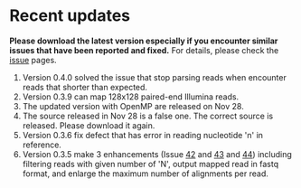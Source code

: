 # Recent updates #
**Please download the latest version especially if you encounter similar issues that have been reported and fixed.** For details, please check the [issue](http://code.google.com/p/perm/issues/list) pages.

  1. Version 0.4.0 solved the issue that stop parsing reads when encounter reads that shorter than expected.
  1. Version 0.3.9 can map 128x128 paired-end Illumina reads.
  1. The updated version with OpenMP are released on Nov 28.
  1. The source released in Nov 28 is a false one. The correct source is released. Please download it again.
  1. Version 0.3.6 fix defect that has error in reading nucleotide 'n' in reference.
  1. Version 0.3.5 make 3 enhancements
(Issue [42](http://code.google.com/p/perm/issues/detail?id=42) and [43](http://code.google.com/p/perm/issues/detail?id=43) and
[44](http://code.google.com/p/perm/issues/detail?id=44))
including filtering reads with given number of 'N', output mapped read in fastq format, and enlarge the maximum number of alignments per read.